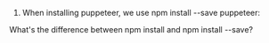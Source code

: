 1. When installing puppeteer, we use npm install --save puppeteer: 

What's the difference between npm install and npm install --save?